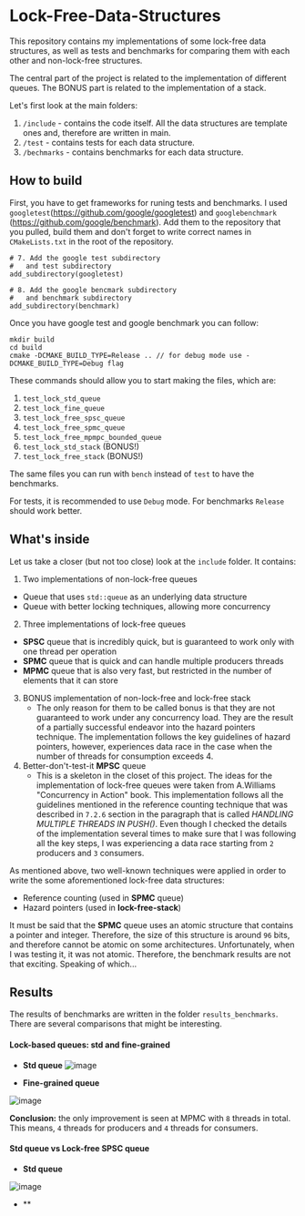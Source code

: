 # Lock-Free-Data-Structures
This repository contains my implementations of some lock-free data structures, as well as tests and benchmarks for comparing them with each other and non-lock-free structures. 

The central part of the project is related to the implementation of different queues. The BONUS part is related to the implementation of a stack.

Let's first look at the main folders:

1. `/include` - contains the code itself. All the data structures are template ones and, therefore are written in main.
2. `/test` - contains tests for each data structure.
3. `/bechmarks` - contains benchmarks for each data structure.


## How to build

First, you have to get frameworks for runing tests and benchmarks. I used `googletest`(https://github.com/google/googletest) and `googlebenchmark` (https://github.com/google/benchmark). Add them to the repository that you pulled, build them and don't forget to write correct names in `CMakeLists.txt` in the root of the repository.

```
# 7. Add the google test subdirectory
#   and test subdirectory
add_subdirectory(googletest)

# 8. Add the google bencmark subdirectory
#   and benchmark subdirectory
add_subdirectory(benchmark) 
```

Once you have google test and google benchmark you can follow:

```
mkdir build
cd build
cmake -DCMAKE_BUILD_TYPE=Release .. // for debug mode use -DCMAKE_BUILD_TYPE=Debug flag
```

These commands should allow you to start making the files, which are:

1. `test_lock_std_queue`
2. `test_lock_fine_queue`
3. `test_lock_free_spsc_queue`
4. `test_lock_free_spmc_queue`
5. `test_lock_free_mpmpc_bounded_queue`
6. `test_lock_std_stack` (BONUS!)
7. `test_lock_free_stack` (BONUS!)

The same files you can run with `bench` instead of `test` to have the benchmarks.

For tests, it is recommended to use `Debug` mode. For benchmarks `Release` should work better.

## What's inside

Let us take a closer (but not too close) look at the `include` folder. It contains:

1. Two implementations of non-lock-free queues
  - Queue that uses `std::queue` as an underlying data structure
  - Queue with better locking techniques, allowing more concurrency
2. Three implementations of lock-free queues
  - **SPSC** queue that is incredibly quick, but is guaranteed to work only with one thread per operation
  - **SPMC** queue that is quick and can handle multiple producers threads
  - **MPMC** queue that is also very fast, but restricted in the number of elements that it can store
3. BONUS implementation of non-lock-free and lock-free stack
   - The only reason for them to be called bonus is that they are not guaranteed to work under any concurrency
   load. They are the result of a partially successful endeavor into the hazard pointers technique. The implementation
   follows the key guidelines of hazard pointers, however, experiences data race in the case when the number of threads for
   consumption exceeds 4.
4. Better-don't-test-it **MPSC** queue
   - This is a skeleton in the closet of this project. The ideas for the implementation of lock-free queues were taken from A.Williams
   "Concurrency in Action" book. This implementation follows all the guidelines mentioned in the reference counting technique that
   was described in `7.2.6` section in the paragraph that is called *HANDLING MULTIPLE THREADS IN PUSH()*. Even though I checked the
   details of the implementation several times to make sure that I was following all the key steps, I was experiencing a data race starting
   from `2` producers and `3` consumers.

As mentioned above, two well-known techniques were applied in order to write the some aforementioned lock-free data structures:
- Reference counting (used in **SPMC** queue)
- Hazard pointers (used in **lock-free-stack**)

It must be said that the **SPMC** queue uses an atomic structure that contains a pointer and integer. Therefore, the size of this structure
is around `96` bits, and therefore cannot be atomic on some architectures. Unfortunately, when I was testing it, it was not atomic. Therefore,
the benchmark results are not that exciting. Speaking of which...

## Results

The results of benchmarks are written in the folder `results_benchmarks`. There are several comparisons that might be interesting. 

#### Lock-based queues: std and fine-grained

- **Std queue**
![image](https://github.com/user-attachments/assets/d28c88cd-3de8-42bf-bf6b-2f246c9a7b86)

- **Fine-grained queue**

![image](https://github.com/user-attachments/assets/9f22ac93-b6a5-4c49-8dc4-aabe7e3ebee7)

**Conclusion:** the only improvement is seen at MPMC with `8` threads in total. This means, `4` threads for producers and `4` threads for consumers.

#### Std queue vs Lock-free SPSC queue

- **Std queue**
   
![image](https://github.com/user-attachments/assets/92d6b989-684b-43b3-af1b-abf92ff48ea7)

- **

   

